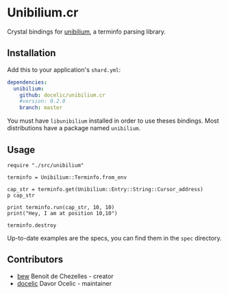 # Unibilium.cr

Crystal bindings for [unibilium](https://github.com/neovim/unibilium), a terminfo parsing library.

## Installation

Add this to your application's `shard.yml`:

```yaml
dependencies:
  unibilium:
    github: docelic/unibilium.cr
    #version: 0.2.0
    branch: master
```

You must have `libunibilium` installed in order to use theses bindings. Most distributions have a package named `unibilium`.

## Usage

```crystal
require "./src/unibilium"

terminfo = Unibilium::Terminfo.from_env

cap_str = terminfo.get(Unibilium::Entry::String::Cursor_address)
p cap_str

print terminfo.run(cap_str, 10, 10)
print("Hey, I am at position 10,10")

terminfo.destroy
```
Up-to-date examples are the specs, you can find them in the `spec` directory.

## Contributors

- [bew](https://github.com/bew) Benoit de Chezelles - creator
- [docelic](https://github.com/docelic) Davor Ocelic - maintainer
